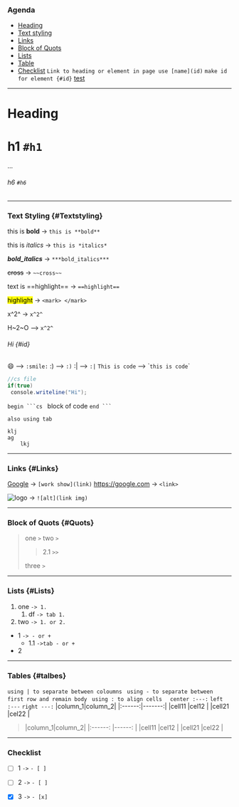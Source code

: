 ### **Agenda**
* [Heading](#Heading) 
* [Text styling](#Textstyling) 
* [Links](#Links) 
* [Block of Quots](#Quots) 
* [Lists](#Lists) 
* [Table](#talbes) 
* [Checklist](#Checklist) 
`Link to heading or element in page use [name](id)`
`make id for element {#id}`
[test](#id)
___
# Heading
# h1 `#h1`
...
###### h6 `#h6`
___
### Text Styling {#Textstyling}
this is **bold**  -> `this is **bold**`

this is *italics* -> `this is *italics*`

***bold_italics*** -> `***bold_italics*** `

~~cross~~ -> `~~cross~~`

text is ==highlight== -> `==highlight==`

<mark>highlight</mark> -> `<mark> </mark>`

x^2^  -> `x^2^`

H~2~O --> `x^2^`

###### Hi {#id}  
:smile: --> `:smile:`
:) --> `:)`
:| --> `:|`
`This is code` --> \``this is code`\`

```cs
//cs file
if(true)
 console.writeline("Hi");
 ```

`begin ```cs `
block of code
`end ``` ` 

`also using tab`

    klj
    ag 
        lkj

___

### Links {#Links}
[Google](https://google.com)    -> `[work show](link)`
<https://google.com>     -> `<link>`

![logo](https://www.google.com/images/branding/googlelogo/1x/googlelogo_light_color_272x92dp.png)     -> `![alt](link img)`

___

### Block of Quots {#Quots}
>one   `>`
>two   `>`
>>2.1   `>>`
>
>three `>`
___

### Lists {#Lists}
1. one   `-> 1. `
    1. df `-> tab 1. `
1. two `-> 1. or 2. `

- 1  `-> - or + `
    - 1.1  `->tab - or +  `
- 2

___

### Tables {#talbes}
`using | to separate between coloumns `
`using - to separate between first row and remain body `
`using : to align cells  `  `center :---:` `left :---` `right ---:`
|column_1|column_2|
|:------:|-------:|
|cell11  |cel12   |
|cell21  |cel22   |
>|column_1|column_2|
|:------: |------: |
|cell11  |cel12   |
|cell21  |cel22   | 

___

### Checklist
- [ ] 1 `->` `- [ ] `
- [ ] 2 `->` `- [ ] `
- [x] 3 `->` `- [x] `


